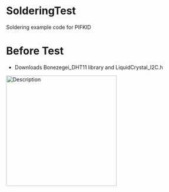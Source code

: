 # SolderingTest
Soldering example code for PIFKID
# Before Test 
- Downloads Bonezegei_DHT11 library and LiquidCrystal_I2C.h
<img src="https://github.com/user-attachments/assets/db01810d-d8c4-41e1-8eac-402816ee9768" alt="Description" width="300">
